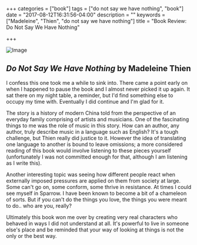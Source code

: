 +++
categories = ["book"]
tags = ["do not say we have nothing", "book"]
date = "2017-08-12T16:31:56-04:00"
description = ""
keywords = ["Madeleine", "Thien", "do not say we have nothing"]
title = "Book Review: Do Not Say We Have Nothing"

+++

![Image](/images/doNotSayWeHaveNothing.jpg)

## *Do Not Say We Have Nothing* by Madeleine Thien

I confess this one took me a while to sink into. There came a point early on when I happened to pause the book and I almost never picked it up again. It sat there on my night table, a reminder, but I'd find something else to occupy my time with. Eventually I did continue and I'm glad for it.

The story is a history of modern China told from the perspective of an everyday family comprising of artists and musicians. One of the fascinating things to me was the role of music in this story. How can an author, any author, truly describe music in a language such as English? It's a tough challenge, but Thien really did justice to it. However the idea of translating one language to another is bound to leave omissions; a more considered reading of this book would involve listening to these pieces yourself (unfortunately I was not committed enough for that, although I am listening as I write this).

Another interesting topic was seeing how different people react when externally imposed pressures are applied on them from society at large. Some can't go on, some conform, some thrive in resistance. At times I could see myself in Sparrow. I have been known to become a bit of a chameleon of sorts. But if you can't do the things you love, the things you were meant to do.. who are you, really?

Ultimately this book won me over by creating very real characters who behaved in ways I did not understand at all. It's powerful to live in someone else's place and be reminded that your way of looking at things is not the only or the best way.
